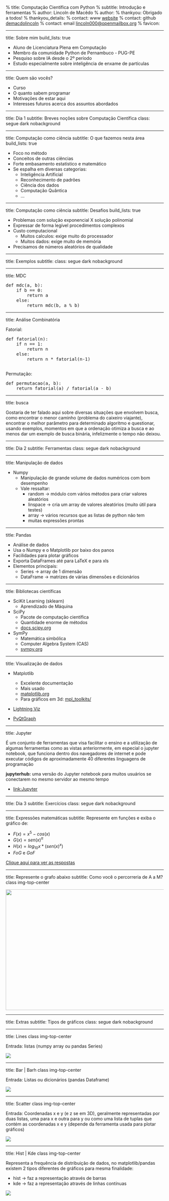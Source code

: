 % title: Computação Científica com Python
% subtitle: Introdução e ferramentas
% author: Lincoln de Macêdo
% author: 
% thankyou: Obrigado a todos!
% thankyou_details: 
% contact: <span>www</span> <a href="http://demacdolincoln.gitbub.io">website</a>
% contact: <span>github</span> <a href="http://github.com/demadolincoln">demacdolincoln</a>
% contact: <span>email</span> <a href="mailto:lincoln000@openmailbox.org?subject=Computacao_Cientifica">lincoln000@openmailbox.org</a>
% favicon: 

---
title: Sobre mim
build_lists: true

- Aluno de Licenciatura Plena em Computação
- Membro da comunidade Python de Pernambuco - PUG-PE
- Pesquiso sobre IA desde o 2º período
- Estudo especialmente sobre inteligência de enxame de partículas

---
title: Quem são vocês?

- Curso
- O quanto sabem programar
- Motivações de estar aqui
- Interesses futuros acerca dos assuntos abordados

---
title: Dia 1
subtitle: Breves noções sobre Computação Científica
class: segue dark nobackground

---
title: Computação como ciência 
subtitle: O que fazemos nesta área
build_lists: true

- Foco no método
- Conceitos de outras ciências
- Forte embasamento estatístico e matemático
- Se espalha em diversas categorias:
    + Inteligência Artificial
    + Reconhecimento de padrões
    + Ciência dos dados
    + Computação Quântica
    + ...

---
title: Computação como ciência 
subtitle: Desafios
build_lists: true

- Problemas com solução exponencial X solução polinomial
- Expressar de forma legível procedimentos complexos
- Custo computacional
    + Muitos calculos: exige muito do processador
    + Muitos dados: exige muito de memória
- Precisamos de números aleatórios de qualidade

---
title: Exemplos
subtitle: 
class: segue dark nobackground
 

---
title: MDC

<pre class="prettyprint" data-lang="Python">
def mdc(a, b):
    if b == 0:
        return a
    else:
        return mdc(b, a % b)
</pre>

---
title: Análise Combinatória

Fatorial:

<pre class="prettyprint" data-lang="Python">
def fatorial(n):
    if n == 1:
        return n
    else:
        return n * fatorial(n-1)
    
</pre>

Permutação:

<pre class="prettyprint" data-lang="Python">
def permutacao(a, b):
    return fatorial(a) / fatorial(a - b)
</pre> 

---
title: busca

Gostaria de ter falado aqui sobre diversas situações que envolvem busca, como encontrar o menor caminho (problema do caixeiro viajante), encontrar o melhor parâmetro para determinado algoritmo e questionar, usando exemplos, momentos em que a ordenação otimiza a busca e ao menos dar um exemplo de busca binária, infelizmente o tempo não deixou.

---
title: Dia 2
subtitle: Ferramentas
class: segue dark nobackground

---
title: Manipulação de dados

- Numpy
    * Manipulação de grande volume de dados numéricos com bom desempenho
    * Vale ressaltar:
        + random → módulo com vários métodos para criar valores aleatórios
        + linspace → cria um array de valores aleatórios (muito útil para testes)
        + array → vários recursos que as listas de python não tem
        + muitas expressões prontas

---
title: Pandas

- Análise de dados
- Usa o Numpy e o Matplotlib por baixo dos panos
- Facilidades para plotar gráficos
- Exporta DataFrames até para LaTeX e para xls
- Elementos principais:
    + Series → array de 1 dimensão
    + DataFrame → matrizes de várias dimensões e dicionários

---
title: Bibliotecas científicas

- SciKit Learning (sklearn)
    * Aprendizado de Máquina
- SciPy
    * Pacote de computação científica
    * Quantidade enorme de métodos
    * <a href="http://docs.scipy.org">docs.scipy.org</a>
- SymPy
    * Matemática simbólica
    * Computer Algebra System (CAS)
    * <a href="http://sympy.org">sympy.org</a>

---
title: Visualização de dados

- Matplotlib
    * Excelente documentação
    * Mais usado 
    * <a href="http://matplotlib.org">matplotlib.org</a>
    * Para gráficos em 3d: <a href="http://matplotlib.org/mpl_toolkits/">mpl_toolkits/</a>
- <a href="http://lightning-viz.org/">Lightning Viz</a>

- <a href="http://pyqtgraph.org/">PyQtGraph</a>

---
title: Jupyter

É um conjunto de ferramentas que visa facilitar o ensino e a utilização de algumas ferramentas como as vistas anteriormente, em especial o jupyter notebook, que funciona dentro dos navegadores de internet e pode executar códigos de aproximadamente 40 diferentes linguagens de programação

**jupyterhub:** uma versão do Jupyter notebook para muitos usuários se conectarem no mesmo servidor ao mesmo tempo

* <a href="http://jupyter.org">link:Jupyter</a>


---
title: Dia 3
subtitle: Exercícios
class: segue dark nobackground

---
title: Expressões matemáticas
subtitle: Represente em funções e exiba o gráfico de:

* $F(x) = x^5 - cos(x)$
* $G(x) = sen(x)^\pi$
* $H(x) = log_{10} x * (sen(x)^x)$
* $FoG$ e  $GoF$

<footer class="source"><a href="https://github.com/demacdolincoln/semat">Clique aqui para ver as respostas</a> <footer>

---
title: Represente o grafo abaixo
subtitle: Como você o percorreria de A a M?
class img-top-center

<img src="figures/grafo.jpg" width="772" height="384">

---
title: Extras
subtitle: Tipos de gráficos
class: segue dark nobackground

---
title: Lines
class img-top-center

Entrada: listas (numpy array ou pandas Series)

<img src="figures/line_plot.png">

---
title: Bar | Barh
class img-top-center

Entrada: Listas ou dicionários (pandas Dataframe)

<img src="figures/bar.png">

---
title: Scatter
class img-top-center

Entrada: Coordenadas x e y (e z se em 3D), geralmente representadas por duas listas, uma para x e outra para y ou como uma lista de tuplas que contém as coordenadas x e y (depende da ferramenta usada para plotar gráficos)

<img src="figures/scatter_plot.png">

---
title: Hist | Kde
class img-top-center

Representa a frequência de distribuição de dados, no matplotlib/pandas existem 2 tipos diferentes de gráficos para mesma finalidade:

* hist → faz a representação através de barras
* kde → faz a representação através de linhas contínuas

<img src="figures/density_plot.png">

